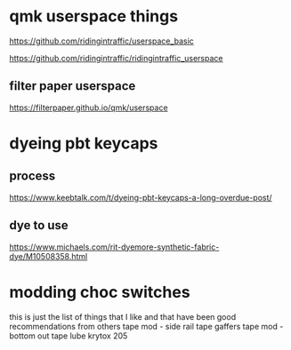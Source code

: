 
# qmk userspace things

https://github.com/ridingintraffic/userspace_basic

https://github.com/ridingintraffic/ridingintraffic_userspace

## filter paper userspace

https://filterpaper.github.io/qmk/userspace


# dyeing pbt keycaps
## process
https://www.keebtalk.com/t/dyeing-pbt-keycaps-a-long-overdue-post/

## dye to use
https://www.michaels.com/rit-dyemore-synthetic-fabric-dye/M10508358.html


# modding choc switches
this is just the list of things that I like and that have been good recommendations from others
tape mod - side rail tape
gaffers tape mod - bottom out tape
lube krytox 205
